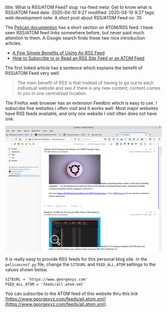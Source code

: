 title: What is RSS/ATOM Feed?
slug: rss-feed
meta: Get to know what is RSS/ATOM Feed 
date: 2020-04-10 9:27
modified: 2020-04-10 9:27
tags: web development
note: A short post about RSS/ATOM Feed
no: 35

The 
[Pelican documention](https://docs.getpelican.com/en/4.2.0/themes.html#feeds)
has a short section on ATOM/RSS feed.  I have seen RSS/ATOM feed links somewhere before, but never paid 
much attention to them.  A Google search finds these two nice introduction articles. 

- [A Few Simple Benefits of Using An RSS Feed](https://www.business2community.com/blogging/a-few-simple-benefits-of-using-an-rss-feed-0144503)
- [How to Subscribe to or Read an RSS Site Feed or an ATOM Feed](https://www.thesitewizard.com/faqs/howtoreadsitefeeds.shtml)

The first linked article has a sentence which explains the benefit of RSS/ATOM Feed very well. 

> The main benefit of RSS is that instead of having to go out to each individual 
> website and see if there is any new content, content comes to you in one centralized location. 

The Firefox web browser has an extension Feedbro which is easy to use.  I subscribe five 
websites I often visit and it works well. Most major websites have RSS feeds available, and only 
one website I visit often does not have one.  

<div style="max-width:800px">
  <img class="img-fluid pb-3" src="/images/feedbro.png" alt="Feedbro Screenshot"> 
</div>

It is really easy to provide RSS feeds for this personal blog site. In the `pelicanconf.py` file, change 
the `SITEURL` and `FEED_ALL_ATOM` settings to the values shown below.   

```
SITEURL = 'https://www.georgexyz.com'
FEED_ALL_ATOM = 'feeds/all.atom.xml'
```

You can subscribe to the ATOM feed of this website thru this link 
[https://www.georgexyz.com/feeds/all.atom.xml](https://www.georgexyz.com/feeds/all.atom.xml).